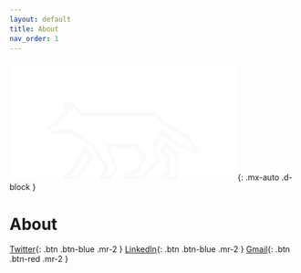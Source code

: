 ```yaml
---
layout: default
title: About
nav_order: 1
---
```

 
![alt text](/assets/images/Pr1malbyt3s_Logo.png "Pr1malbyt3s"){: .mx-auto .d-block }
# About

[Twitter](https://twitter.com/pr1malbyt3s){: .btn .btn-blue .mr-2 }
[LinkedIn](https://www.linkedin.com/in/aaronwilliams-infosec){: .btn .btn-blue .mr-2 }
[Gmail](https://mail.google.com/mail/u/0/?view=cm&fs=1&to=aaronwilliams.infosec@gmail.com&tf=1){: .btn .btn-red .mr-2 }
